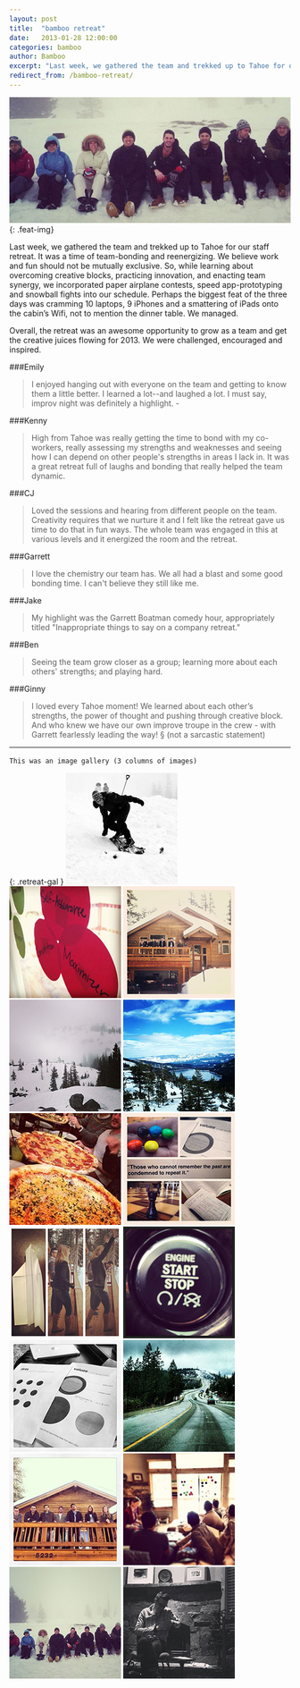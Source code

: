 ```yaml
---
layout: post
title:  "bamboo retreat"
date:   2013-01-28 12:00:00
categories: bamboo 
author: Bamboo
excerpt: "Last week, we gathered the team and trekked up to Tahoe for our staff retreat. It was a time of team-bonding and reenergizing. We believe work and fun should not be mutually exclusive."
redirect_from: /bamboo-retreat/
---
```


![Bamboo Retreat](/images/posts/bamboo-retreat.jpg){: .feat-img}


Last week, we gathered the team and trekked up to Tahoe for our staff retreat. It was a time of team-bonding and reenergizing. We believe work and fun should not be mutually exclusive. So, while learning about overcoming creative blocks, practicing innovation, and enacting team synergy, we incorporated paper airplane contests, speed app-prototyping and snowball fights into our schedule. Perhaps the biggest feat of the three days was cramming 10 laptops, 9 iPhones and a smattering of iPads onto the cabin’s Wifi, not to mention the dinner table. We managed.

Overall, the retreat was an awesome opportunity to grow as a team and get the creative juices flowing for 2013. We were challenged, encouraged and inspired.

###Emily
> I enjoyed hanging out with everyone on the team and getting to know them a little better. I learned a lot--and laughed a lot. I must say, improv night was definitely a highlight. - 

###Kenny
> High from Tahoe was really getting the time to bond with my co-workers, really assessing my strengths and weaknesses and seeing how I can depend on other people's strengths in areas I lack in. It was a great retreat full of laughs and bonding that really helped the team dynamic.

###CJ
> Loved the sessions and hearing from different people on the team. Creativity requires that we nurture it and I felt like the retreat gave us time to do that in fun ways. The whole team was engaged in this at various levels and it energized the room and the retreat.

###Garrett
> I love the chemistry our team has. We all had a blast and some good bonding time. I can't believe they still like me.

###Jake
> My highlight was the Garrett Boatman comedy hour, appropriately titled "Inappropriate things to say on a company retreat."

###Ben
> Seeing the team grow closer as a group; learning more about each others' strengths; and playing hard.

###Ginny
> I loved every Tahoe moment! We learned about each other’s strengths, the power of thought and pushing through creative block. And who knew we have our own improve troupe in the crew - with Garrett fearlessly leading the way! § (not a sarcastic statement)

* * *

`This was an image gallery (3 columns of images)`

{: .retreat-gal }
![Bamboo Retreat - 01](/images/posts/retreat-gallery/01.jpg)
![Bamboo Retreat - 02](/images/posts/retreat-gallery/02.jpg)
![Bamboo Retreat - 03](/images/posts/retreat-gallery/03.jpg)
![Bamboo Retreat - 04](/images/posts/retreat-gallery/04.jpg)
![Bamboo Retreat - 05](/images/posts/retreat-gallery/05.jpg)
![Bamboo Retreat - 06](/images/posts/retreat-gallery/06.jpg)
![Bamboo Retreat - 07](/images/posts/retreat-gallery/07.jpg)
![Bamboo Retreat - 08](/images/posts/retreat-gallery/08.jpg)
![Bamboo Retreat - 09](/images/posts/retreat-gallery/09.jpg)
![Bamboo Retreat - 10](/images/posts/retreat-gallery/10.jpg)
![Bamboo Retreat - 11](/images/posts/retreat-gallery/11.jpg)
![Bamboo Retreat - 12](/images/posts/retreat-gallery/12.jpg)
![Bamboo Retreat - 13](/images/posts/retreat-gallery/13.jpg)
![Bamboo Retreat - 14](/images/posts/retreat-gallery/14.jpg)
![Bamboo Retreat - 15](/images/posts/retreat-gallery/15.jpg)